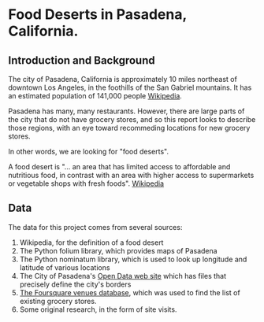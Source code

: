 # Food Deserts in Pasadena, California.

## Introduction and Background

The city of Pasadena, California is approximately 10 miles
northeast of downtown Los Angeles, in the foothills of the
San Gabriel mountains. It has an estimated population of
141,000 people [Wikipedia](https://en.wikipedia.org/wiki/Pasadena,_California).

Pasadena has many, many restaurants. However, there are large parts 
of the city that do not have grocery stores, and so this report 
looks to describe those regions, with an eye toward recommeding
locations for new grocery stores.

In other words, we are looking for "food deserts".

A food desert is "... an area that has limited access
to affordable and nutritious food, in contrast with an
area with higher access to supermarkets or vegetable shops
with fresh foods". [Wikipedia](https://en.wikipedia.org/wiki/Food_desert)

## Data

The data for this project comes from several sources:

1. Wikipedia, for the definition of a food desert
2. The Python folium library, which provides maps of Pasadena
3. The Python nominatum library, which is used
   to look up longitude and latitude of various locations
4. The City of Pasadena's 
   [Open Data web site](https://data.cityofpasadena.net)
   which has files that precisely define the city's 
   borders
5. [The Foursquare venues database](https://developer.foursquare.com/docs/api-reference/venues/search/),
   which was used to find the list of existing grocery
   stores.
6. Some original research, in the form of site visits. 